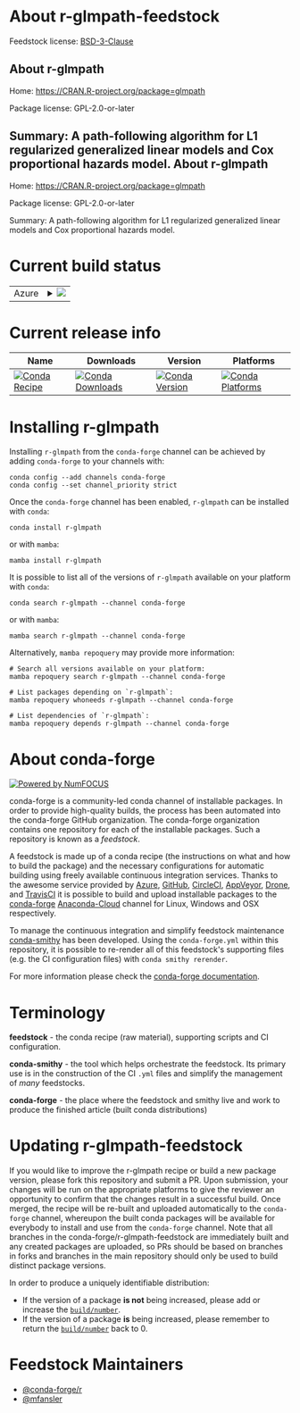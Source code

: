 About r-glmpath-feedstock
=========================

Feedstock license: [BSD-3-Clause](https://github.com/conda-forge/r-glmpath-feedstock/blob/main/LICENSE.txt)

About r-glmpath
---------------

Home: https://CRAN.R-project.org/package=glmpath

Package license: GPL-2.0-or-later

Summary: A path-following algorithm for L1 regularized generalized linear models and Cox proportional hazards model.
About r-glmpath
---------------

Home: https://CRAN.R-project.org/package=glmpath

Package license: GPL-2.0-or-later

Summary: A path-following algorithm for L1 regularized generalized linear models and Cox proportional hazards model.

Current build status
====================


<table>
    
  <tr>
    <td>Azure</td>
    <td>
      <details>
        <summary>
          <a href="https://dev.azure.com/conda-forge/feedstock-builds/_build/latest?definitionId=13695&branchName=main">
            <img src="https://dev.azure.com/conda-forge/feedstock-builds/_apis/build/status/r-glmpath-feedstock?branchName=main">
          </a>
        </summary>
        <table>
          <thead><tr><th>Variant</th><th>Status</th></tr></thead>
          <tbody><tr>
              <td>linux_64_r_base4.2</td>
              <td>
                <a href="https://dev.azure.com/conda-forge/feedstock-builds/_build/latest?definitionId=13695&branchName=main">
                  <img src="https://dev.azure.com/conda-forge/feedstock-builds/_apis/build/status/r-glmpath-feedstock?branchName=main&jobName=linux&configuration=linux%20linux_64_r_base4.2" alt="variant">
                </a>
              </td>
            </tr><tr>
              <td>linux_64_r_base4.3</td>
              <td>
                <a href="https://dev.azure.com/conda-forge/feedstock-builds/_build/latest?definitionId=13695&branchName=main">
                  <img src="https://dev.azure.com/conda-forge/feedstock-builds/_apis/build/status/r-glmpath-feedstock?branchName=main&jobName=linux&configuration=linux%20linux_64_r_base4.3" alt="variant">
                </a>
              </td>
            </tr><tr>
              <td>osx_64_r_base4.2</td>
              <td>
                <a href="https://dev.azure.com/conda-forge/feedstock-builds/_build/latest?definitionId=13695&branchName=main">
                  <img src="https://dev.azure.com/conda-forge/feedstock-builds/_apis/build/status/r-glmpath-feedstock?branchName=main&jobName=osx&configuration=osx%20osx_64_r_base4.2" alt="variant">
                </a>
              </td>
            </tr><tr>
              <td>osx_64_r_base4.3</td>
              <td>
                <a href="https://dev.azure.com/conda-forge/feedstock-builds/_build/latest?definitionId=13695&branchName=main">
                  <img src="https://dev.azure.com/conda-forge/feedstock-builds/_apis/build/status/r-glmpath-feedstock?branchName=main&jobName=osx&configuration=osx%20osx_64_r_base4.3" alt="variant">
                </a>
              </td>
            </tr><tr>
              <td>win_64</td>
              <td>
                <a href="https://dev.azure.com/conda-forge/feedstock-builds/_build/latest?definitionId=13695&branchName=main">
                  <img src="https://dev.azure.com/conda-forge/feedstock-builds/_apis/build/status/r-glmpath-feedstock?branchName=main&jobName=win&configuration=win%20win_64_" alt="variant">
                </a>
              </td>
            </tr>
          </tbody>
        </table>
      </details>
    </td>
  </tr>
</table>

Current release info
====================

| Name | Downloads | Version | Platforms |
| --- | --- | --- | --- |
| [![Conda Recipe](https://img.shields.io/badge/recipe-r--glmpath-green.svg)](https://anaconda.org/conda-forge/r-glmpath) | [![Conda Downloads](https://img.shields.io/conda/dn/conda-forge/r-glmpath.svg)](https://anaconda.org/conda-forge/r-glmpath) | [![Conda Version](https://img.shields.io/conda/vn/conda-forge/r-glmpath.svg)](https://anaconda.org/conda-forge/r-glmpath) | [![Conda Platforms](https://img.shields.io/conda/pn/conda-forge/r-glmpath.svg)](https://anaconda.org/conda-forge/r-glmpath) |

Installing r-glmpath
====================

Installing `r-glmpath` from the `conda-forge` channel can be achieved by adding `conda-forge` to your channels with:

```
conda config --add channels conda-forge
conda config --set channel_priority strict
```

Once the `conda-forge` channel has been enabled, `r-glmpath` can be installed with `conda`:

```
conda install r-glmpath
```

or with `mamba`:

```
mamba install r-glmpath
```

It is possible to list all of the versions of `r-glmpath` available on your platform with `conda`:

```
conda search r-glmpath --channel conda-forge
```

or with `mamba`:

```
mamba search r-glmpath --channel conda-forge
```

Alternatively, `mamba repoquery` may provide more information:

```
# Search all versions available on your platform:
mamba repoquery search r-glmpath --channel conda-forge

# List packages depending on `r-glmpath`:
mamba repoquery whoneeds r-glmpath --channel conda-forge

# List dependencies of `r-glmpath`:
mamba repoquery depends r-glmpath --channel conda-forge
```


About conda-forge
=================

[![Powered by
NumFOCUS](https://img.shields.io/badge/powered%20by-NumFOCUS-orange.svg?style=flat&colorA=E1523D&colorB=007D8A)](https://numfocus.org)

conda-forge is a community-led conda channel of installable packages.
In order to provide high-quality builds, the process has been automated into the
conda-forge GitHub organization. The conda-forge organization contains one repository
for each of the installable packages. Such a repository is known as a *feedstock*.

A feedstock is made up of a conda recipe (the instructions on what and how to build
the package) and the necessary configurations for automatic building using freely
available continuous integration services. Thanks to the awesome service provided by
[Azure](https://azure.microsoft.com/en-us/services/devops/), [GitHub](https://github.com/),
[CircleCI](https://circleci.com/), [AppVeyor](https://www.appveyor.com/),
[Drone](https://cloud.drone.io/welcome), and [TravisCI](https://travis-ci.com/)
it is possible to build and upload installable packages to the
[conda-forge](https://anaconda.org/conda-forge) [Anaconda-Cloud](https://anaconda.org/)
channel for Linux, Windows and OSX respectively.

To manage the continuous integration and simplify feedstock maintenance
[conda-smithy](https://github.com/conda-forge/conda-smithy) has been developed.
Using the ``conda-forge.yml`` within this repository, it is possible to re-render all of
this feedstock's supporting files (e.g. the CI configuration files) with ``conda smithy rerender``.

For more information please check the [conda-forge documentation](https://conda-forge.org/docs/).

Terminology
===========

**feedstock** - the conda recipe (raw material), supporting scripts and CI configuration.

**conda-smithy** - the tool which helps orchestrate the feedstock.
                   Its primary use is in the construction of the CI ``.yml`` files
                   and simplify the management of *many* feedstocks.

**conda-forge** - the place where the feedstock and smithy live and work to
                  produce the finished article (built conda distributions)


Updating r-glmpath-feedstock
============================

If you would like to improve the r-glmpath recipe or build a new
package version, please fork this repository and submit a PR. Upon submission,
your changes will be run on the appropriate platforms to give the reviewer an
opportunity to confirm that the changes result in a successful build. Once
merged, the recipe will be re-built and uploaded automatically to the
`conda-forge` channel, whereupon the built conda packages will be available for
everybody to install and use from the `conda-forge` channel.
Note that all branches in the conda-forge/r-glmpath-feedstock are
immediately built and any created packages are uploaded, so PRs should be based
on branches in forks and branches in the main repository should only be used to
build distinct package versions.

In order to produce a uniquely identifiable distribution:
 * If the version of a package **is not** being increased, please add or increase
   the [``build/number``](https://docs.conda.io/projects/conda-build/en/latest/resources/define-metadata.html#build-number-and-string).
 * If the version of a package **is** being increased, please remember to return
   the [``build/number``](https://docs.conda.io/projects/conda-build/en/latest/resources/define-metadata.html#build-number-and-string)
   back to 0.

Feedstock Maintainers
=====================

* [@conda-forge/r](https://github.com/conda-forge/r/)
* [@mfansler](https://github.com/mfansler/)

